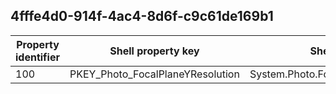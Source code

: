 ## 4fffe4d0-914f-4ac4-8d6f-c9c61de169b1

Property identifier | Shell property key | Shell name | Alias
--- | --- | --- | ---
100 | PKEY_Photo_FocalPlaneYResolution | System.Photo.FocalPlaneYResolution | 

